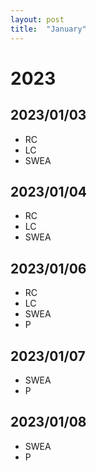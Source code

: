 ```yaml
---
layout: post
title:  "January"
---
```


# 2023


## 2023/01/03

- RC
- LC
- SWEA 

## 2023/01/04

- RC
- LC
- SWEA 

## 2023/01/06

- RC
- LC
- SWEA 
- P

## 2023/01/07

- SWEA 
- P

## 2023/01/08

- SWEA 
- P
